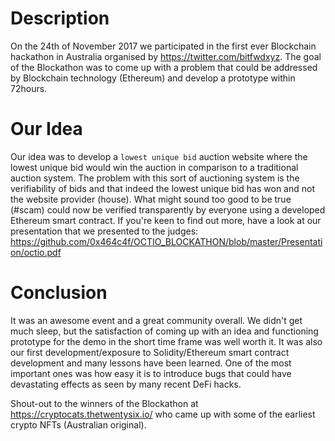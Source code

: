 # Description
On the 24th of November 2017 we participated in the first ever Blockchain hackathon in Australia organised by https://twitter.com/bitfwdxyz.
The goal of the Blockathon was to come up with a problem that could be addressed by Blockchain technology (Ethereum) and develop a prototype within 72hours. 

# Our Idea
Our idea was to develop a `lowest unique bid` auction website where the lowest unique bid would win the auction in comparison to a traditional auction system. 
The problem with this sort of auctioning system is the verifiability of bids and that indeed the lowest unique bid has won and not the website provider (house).
What might sound too good to be true (#scam) could now be verified transparently by everyone using a developed Ethereum smart contract. 
If you're keen to find out more, have a look at our presentation that we presented to the judges:
https://github.com/0x464c4f/OCTIO_BLOCKATHON/blob/master/Presentation/octio.pdf

# Conclusion
It was an awesome event and a great community overall. We didn't get much sleep, but the satisfaction of coming up with an idea and functioning prototype for the demo in the short time frame was well worth it. It was also our first development/exposure to Solidity/Ethereum smart contract development and many lessons have been learned. 
One of the most important ones was how easy it is to introduce bugs that could have devastating effects as seen by many recent DeFi hacks. 


Shout-out to the winners of the Blockathon at https://cryptocats.thetwentysix.io/ who came up with some of the earliest crypto NFTs (Australian original).  

